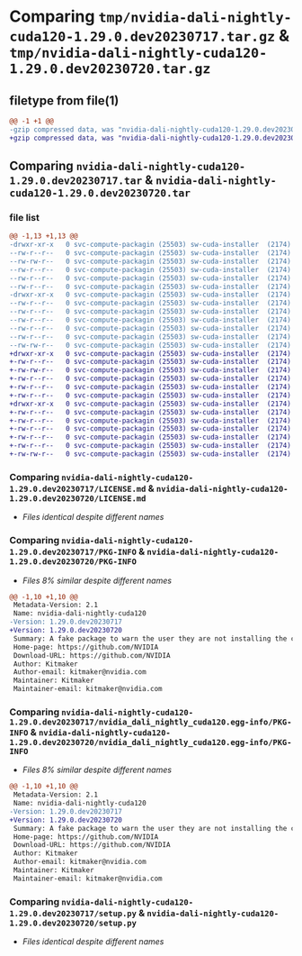# Comparing `tmp/nvidia-dali-nightly-cuda120-1.29.0.dev20230717.tar.gz` & `tmp/nvidia-dali-nightly-cuda120-1.29.0.dev20230720.tar.gz`

## filetype from file(1)

```diff
@@ -1 +1 @@
-gzip compressed data, was "nvidia-dali-nightly-cuda120-1.29.0.dev20230717.tar", last modified: Mon Jul 17 11:04:50 2023, max compression
+gzip compressed data, was "nvidia-dali-nightly-cuda120-1.29.0.dev20230720.tar", last modified: Fri Jul 21 12:45:20 2023, max compression
```

## Comparing `nvidia-dali-nightly-cuda120-1.29.0.dev20230717.tar` & `nvidia-dali-nightly-cuda120-1.29.0.dev20230720.tar`

### file list

```diff
@@ -1,13 +1,13 @@
-drwxr-xr-x   0 svc-compute-packagin (25503) sw-cuda-installer  (2174)        0 2023-07-17 11:04:50.211624 nvidia-dali-nightly-cuda120-1.29.0.dev20230717/
--rw-r--r--   0 svc-compute-packagin (25503) sw-cuda-installer  (2174)      459 2023-07-17 11:04:50.000000 nvidia-dali-nightly-cuda120-1.29.0.dev20230717/ERROR.txt
--rw-rw-r--   0 svc-compute-packagin (25503) sw-cuda-installer  (2174)    11336 2023-07-06 05:01:19.000000 nvidia-dali-nightly-cuda120-1.29.0.dev20230717/LICENSE.md
--rw-r--r--   0 svc-compute-packagin (25503) sw-cuda-installer  (2174)       27 2023-07-17 11:04:50.000000 nvidia-dali-nightly-cuda120-1.29.0.dev20230717/PACKAGE_NAME
--rw-r--r--   0 svc-compute-packagin (25503) sw-cuda-installer  (2174)     1668 2023-07-17 11:04:50.211624 nvidia-dali-nightly-cuda120-1.29.0.dev20230717/PKG-INFO
--rw-r--r--   0 svc-compute-packagin (25503) sw-cuda-installer  (2174)      286 2023-07-17 11:04:50.000000 nvidia-dali-nightly-cuda120-1.29.0.dev20230717/README.rst
-drwxr-xr-x   0 svc-compute-packagin (25503) sw-cuda-installer  (2174)        0 2023-07-17 11:04:50.211624 nvidia-dali-nightly-cuda120-1.29.0.dev20230717/nvidia_dali_nightly_cuda120.egg-info/
--rw-r--r--   0 svc-compute-packagin (25503) sw-cuda-installer  (2174)     1668 2023-07-17 11:04:50.000000 nvidia-dali-nightly-cuda120-1.29.0.dev20230717/nvidia_dali_nightly_cuda120.egg-info/PKG-INFO
--rw-r--r--   0 svc-compute-packagin (25503) sw-cuda-installer  (2174)      257 2023-07-17 11:04:50.000000 nvidia-dali-nightly-cuda120-1.29.0.dev20230717/nvidia_dali_nightly_cuda120.egg-info/SOURCES.txt
--rw-r--r--   0 svc-compute-packagin (25503) sw-cuda-installer  (2174)        1 2023-07-17 11:04:50.000000 nvidia-dali-nightly-cuda120-1.29.0.dev20230717/nvidia_dali_nightly_cuda120.egg-info/dependency_links.txt
--rw-r--r--   0 svc-compute-packagin (25503) sw-cuda-installer  (2174)       22 2023-07-17 11:04:50.000000 nvidia-dali-nightly-cuda120-1.29.0.dev20230717/nvidia_dali_nightly_cuda120.egg-info/top_level.txt
--rw-r--r--   0 svc-compute-packagin (25503) sw-cuda-installer  (2174)       38 2023-07-17 11:04:50.211624 nvidia-dali-nightly-cuda120-1.29.0.dev20230717/setup.cfg
--rw-rw-r--   0 svc-compute-packagin (25503) sw-cuda-installer  (2174)     4560 2023-07-06 05:01:19.000000 nvidia-dali-nightly-cuda120-1.29.0.dev20230717/setup.py
+drwxr-xr-x   0 svc-compute-packagin (25503) sw-cuda-installer  (2174)        0 2023-07-21 12:45:20.462996 nvidia-dali-nightly-cuda120-1.29.0.dev20230720/
+-rw-r--r--   0 svc-compute-packagin (25503) sw-cuda-installer  (2174)      459 2023-07-21 12:45:20.000000 nvidia-dali-nightly-cuda120-1.29.0.dev20230720/ERROR.txt
+-rw-rw-r--   0 svc-compute-packagin (25503) sw-cuda-installer  (2174)    11336 2023-07-18 22:18:22.000000 nvidia-dali-nightly-cuda120-1.29.0.dev20230720/LICENSE.md
+-rw-r--r--   0 svc-compute-packagin (25503) sw-cuda-installer  (2174)       27 2023-07-21 12:45:20.000000 nvidia-dali-nightly-cuda120-1.29.0.dev20230720/PACKAGE_NAME
+-rw-r--r--   0 svc-compute-packagin (25503) sw-cuda-installer  (2174)     1668 2023-07-21 12:45:20.461996 nvidia-dali-nightly-cuda120-1.29.0.dev20230720/PKG-INFO
+-rw-r--r--   0 svc-compute-packagin (25503) sw-cuda-installer  (2174)      286 2023-07-21 12:45:20.000000 nvidia-dali-nightly-cuda120-1.29.0.dev20230720/README.rst
+drwxr-xr-x   0 svc-compute-packagin (25503) sw-cuda-installer  (2174)        0 2023-07-21 12:45:20.461996 nvidia-dali-nightly-cuda120-1.29.0.dev20230720/nvidia_dali_nightly_cuda120.egg-info/
+-rw-r--r--   0 svc-compute-packagin (25503) sw-cuda-installer  (2174)     1668 2023-07-21 12:45:20.000000 nvidia-dali-nightly-cuda120-1.29.0.dev20230720/nvidia_dali_nightly_cuda120.egg-info/PKG-INFO
+-rw-r--r--   0 svc-compute-packagin (25503) sw-cuda-installer  (2174)      257 2023-07-21 12:45:20.000000 nvidia-dali-nightly-cuda120-1.29.0.dev20230720/nvidia_dali_nightly_cuda120.egg-info/SOURCES.txt
+-rw-r--r--   0 svc-compute-packagin (25503) sw-cuda-installer  (2174)        1 2023-07-21 12:45:20.000000 nvidia-dali-nightly-cuda120-1.29.0.dev20230720/nvidia_dali_nightly_cuda120.egg-info/dependency_links.txt
+-rw-r--r--   0 svc-compute-packagin (25503) sw-cuda-installer  (2174)       22 2023-07-21 12:45:20.000000 nvidia-dali-nightly-cuda120-1.29.0.dev20230720/nvidia_dali_nightly_cuda120.egg-info/top_level.txt
+-rw-r--r--   0 svc-compute-packagin (25503) sw-cuda-installer  (2174)       38 2023-07-21 12:45:20.462996 nvidia-dali-nightly-cuda120-1.29.0.dev20230720/setup.cfg
+-rw-rw-r--   0 svc-compute-packagin (25503) sw-cuda-installer  (2174)     4560 2023-07-18 22:18:22.000000 nvidia-dali-nightly-cuda120-1.29.0.dev20230720/setup.py
```

### Comparing `nvidia-dali-nightly-cuda120-1.29.0.dev20230717/LICENSE.md` & `nvidia-dali-nightly-cuda120-1.29.0.dev20230720/LICENSE.md`

 * *Files identical despite different names*

### Comparing `nvidia-dali-nightly-cuda120-1.29.0.dev20230717/PKG-INFO` & `nvidia-dali-nightly-cuda120-1.29.0.dev20230720/PKG-INFO`

 * *Files 8% similar despite different names*

```diff
@@ -1,10 +1,10 @@
 Metadata-Version: 2.1
 Name: nvidia-dali-nightly-cuda120
-Version: 1.29.0.dev20230717
+Version: 1.29.0.dev20230720
 Summary: A fake package to warn the user they are not installing the correct package.
 Home-page: https://github.com/NVIDIA
 Download-URL: https://github.com/NVIDIA
 Author: Kitmaker
 Author-email: kitmaker@nvidia.com
 Maintainer: Kitmaker
 Maintainer-email: kitmaker@nvidia.com
```

### Comparing `nvidia-dali-nightly-cuda120-1.29.0.dev20230717/nvidia_dali_nightly_cuda120.egg-info/PKG-INFO` & `nvidia-dali-nightly-cuda120-1.29.0.dev20230720/nvidia_dali_nightly_cuda120.egg-info/PKG-INFO`

 * *Files 8% similar despite different names*

```diff
@@ -1,10 +1,10 @@
 Metadata-Version: 2.1
 Name: nvidia-dali-nightly-cuda120
-Version: 1.29.0.dev20230717
+Version: 1.29.0.dev20230720
 Summary: A fake package to warn the user they are not installing the correct package.
 Home-page: https://github.com/NVIDIA
 Download-URL: https://github.com/NVIDIA
 Author: Kitmaker
 Author-email: kitmaker@nvidia.com
 Maintainer: Kitmaker
 Maintainer-email: kitmaker@nvidia.com
```

### Comparing `nvidia-dali-nightly-cuda120-1.29.0.dev20230717/setup.py` & `nvidia-dali-nightly-cuda120-1.29.0.dev20230720/setup.py`

 * *Files identical despite different names*

